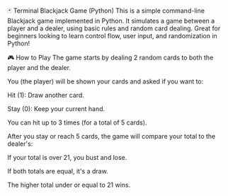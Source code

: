 🃏 Terminal Blackjack Game (Python)
This is a simple command-line Blackjack game implemented in Python. It simulates a game between a player and a dealer, using basic rules and random card dealing. Great for beginners looking to learn control flow, user input, and randomization in Python!

🎮 How to Play
The game starts by dealing 2 random cards to both the player and the dealer.

You (the player) will be shown your cards and asked if you want to:

Hit (1): Draw another card.

Stay (0): Keep your current hand.

You can hit up to 3 times (for a total of 5 cards).

After you stay or reach 5 cards, the game will compare your total to the dealer's:

If your total is over 21, you bust and lose.

If both totals are equal, it's a draw.

The higher total under or equal to 21 wins.


